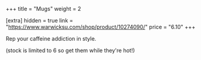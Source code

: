 +++
title = "Mugs"
weight = 2

[extra]
hidden = true
link = "https://www.warwicksu.com/shop/product/10274090/"
price = "6.10"
+++

Rep your caffeine addiction in style.

(stock is limited to 6 so get them while they're hot!)